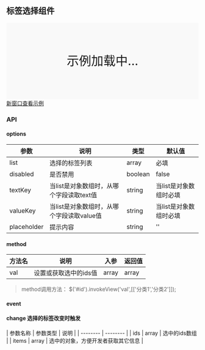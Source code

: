 ## 标签选择组件

<div style="position:relative" id="mx_1">
    <iframe src="http://localhost/magix-gallery/test.html#!/mx-taginput/index?inline=true&id=mx_1" frameborder="no" style="width:100%;height:200px;" scrolling="no"></iframe>
    <div style="position:absolute;width:100%;height:200px;background-color:#f9f9f9;text-align:center;line-height:200px;font-size:32px;top:0;right:0;left:0;bottom:0">示例加载中...</div>
</div>
<a href="https://thx.github.io/magix-gallery/#!/mx-taginput/index" target="_blank">新窗口查看示例</a>

### API

#### options
| 参数 | 说明 | 类型 | 默认值 |
| -------- | -------- | -------- | -------- |
| list    | 选择的标签列表 | array | 必填 |
| disabled     | 是否禁用 | boolean | false |
| textKey     | 当list是对象数组时，从哪个字段读取text值 | string | 当list是对象数组时必填 |
| valueKey | 当list是对象数组时，从哪个字段读取value值 | string | 当list是对象数组时必填 |
| placeholder  | 提示内容 | string | '' |


#### method

| 方法名 | 说明 | 入参 | 返回值 |
| -------- | -------- | -------- | -------- |
| val | 设置或获取选中的ids值 | array | array |

> method调用方法： $('#id').invokeView('val',[['分类1','分类2']]);


#### event
#### change 选择的标签改变时触发

| 参数名称 | 参数类型 | 说明 |
| -------- | -------- |
| ids | array | 选中的ids数组 |
| items | array | 选中的对象，方便开发者获取其它信息 |

